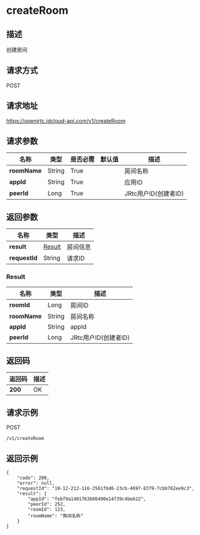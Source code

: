 # createRoom


## 描述
创建房间


## 请求方式
POST

## 请求地址
https://openjrtc.jdcloud-api.com/v1/createRoom


## 请求参数
|名称|类型|是否必需|默认值|描述|
|---|---|---|---|---|
|**roomName**|String|True| |房间名称|
|**appId**|String|True| |应用ID|
|**peerId**|Long|True| |JRtc用户ID(创建者ID)|


## 返回参数
|名称|类型|描述|
|---|---|---|
|**result**|[Result](createroom#result)|房间信息|
|**requestId**|String|请求ID|

### <div id="result">Result</div>
|名称|类型|描述|
|---|---|---|
|**roomId**|Long|房间ID|
|**roomName**|String|房间名称|
|**appId**|String|appId|
|**peerId**|Long|JRtc用户ID(创建者ID)|

## 返回码
|返回码|描述|
|---|---|
|**200**|OK|

## 请求示例
POST
```
/v1/createRoom

```

## 返回示例
```
{
    "code": 200, 
    "error": null, 
    "requestId": "10-12-212-116-2561fbd6-23cb-4697-8379-7cbb762ee9c3", 
    "result": {
        "appId": "febf9a1401763b06490e14739c4be622", 
        "peerId": 252, 
        "roomId": 123, 
        "roomName": "房间名称"
    }
}
```
